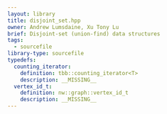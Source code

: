 ```yaml
---
layout: library
title: disjoint_set.hpp
owner: Andrew Lumsdaine, Xu Tony Lu
brief: Disjoint-set (union-find) data structures
tags:
  - sourcefile
library-type: sourcefile
typedefs:
  counting_iterator:
    definition: tbb::counting_iterator<T>
    description: __MISSING__
  vertex_id_t:
    definition: nw::graph::vertex_id_t
    description: __MISSING__
---
```


```{index} disjoint_set.hpp
```

